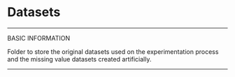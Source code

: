 # Datasets

*************************************************************
BASIC INFORMATION

Folder to store the original datasets used on the experimentation process and the missing value datasets created artificially.

*************************************************************